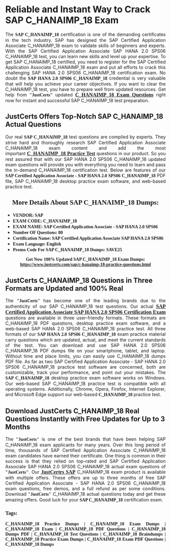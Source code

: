 <h1><strong>Reliable and Instant Way to Crack SAP C_HANAIMP_18 Exam</strong></h1>

<p style="text-align: justify;">The <span style="font-family:Georgia,serif;"><strong>SAP C_HANAIMP_18</strong></span> certification is one of the demanding certificates in the tech industry. SAP has designed the SAP Certified Application Associate C_HANAIMP_18 exam to validate skills of beginners and experts. With the SAP Certified Application Associate SAP HANA 2.0 SPS06 C_HANAIMP_18 test, you can learn new skills and level up your expertise. To get SAP C_HANAIMP_18 certified, you need to register for the SAP Certified Application Associate C_HANAIMP_18 exam and put all efforts to crack this challenging SAP HANA 2.0 SPS06 C_HANAIMP_18 certification exam. No doubt the <span style="font-family:Georgia,serif;"><strong>SAP HANA 2.0 SPS06 C_HANAIMP_18</strong></span> credential is very valuable that will help you achieve your career objectives. If you want to clear the C_HANAIMP_18 test, you have to prepare well from updated resources. Get help from <span style="font-size:14px;"><span style="font-family:Georgia,serif;"><strong>"JustCerts"</strong></span></span> updated <a href="https://www.justcerts.com/sap/c-hanaimp-18-practice-questions.html"><span style="font-size:16px;"><span style="font-family:Georgia,serif;"><strong>C_HANAIMP_18 Exam Questions</strong></span></span></a> right now for instant and successful SAP C_HANAIMP_18 test preparation.</p>

<h2><strong>JustCerts Offers Top-Notch SAP C_HANAIMP_18 Actual Questions </strong></h2>

<p style="text-align: justify;">Our real <span style="font-family:Georgia,serif;"><strong>SAP C_HANAIMP_18</strong></span> test questions are compiled by experts. They strive hard and thoroughly research SAP Certified Application Associate C_HANAIMP_18 exam content and add the most important <a href="https://www.justcerts.com/sap/c-hanaimp-18-practice-questions.html"><span style="font-size:16px;"><span style="font-family:Georgia,serif;"><strong>C_HANAIMP_18 Practice Test</strong></span></span></a> questions in our product. So you rest assured that with our SAP HANA 2.0 SPS06 C_HANAIMP_18 updated exam questions will provide you with everything you need to learn and pass the in-demand C_HANAIMP_18 certification test. Below are features of our <span style="font-family:Georgia,serif;"><strong>SAP Certified Application Associate - SAP HANA 2.0 SPS06 C_HANAIMP_18</strong></span> PDF file, SAP C_HANAIMP_18 desktop practice exam software, and web-based practice test.</p>

<h2 style="text-align: center;"><strong><span style="font-family:Georgia,serif;">More Details About SAP C_HANAIMP_18 Dumps:</span></strong></h2>

<ul>
	<li style="text-align: justify;"><span style="font-size:14px;"><span style="font-family:Georgia,serif;"><strong>VENDOR: SAP</strong></span></span></li>
	<li style="text-align: justify;"><span style="font-size:14px;"><span style="font-family:Georgia,serif;"><strong>EXAM CODE: C_HANAIMP_18</strong></span></span></li>
	<li style="text-align: justify;"><span style="font-size:14px;"><span style="font-family:Georgia,serif;"><strong>EXAM NAME: SAP Certified Application Associate - SAP HANA 2.0 SPS06</strong></span></span></li>
	<li style="text-align: justify;"><span style="font-size:14px;"><span style="font-family:Georgia,serif;"><strong>Number OF Questions: 80</strong></span></span></li>
	<li style="text-align: justify;"><span style="font-size:14px;"><span style="font-family:Georgia,serif;"><strong>Certification Name: SAP Certified Application Associate SAP HANA 2.0 SPS06</strong></span></span></li>
	<li style="text-align: justify;"><span style="font-size:14px;"><span style="font-family:Georgia,serif;"><strong>Exam Language: English</strong></span></span></li>
	<li style="text-align: justify;"><span style="font-size:14px;"><span style="font-family:Georgia,serif;"><strong>Promo Code For SAP C_HANAIMP_18 Dumps: SAVE25</strong></span></span></li>
</ul>

<p style="text-align: center;"><strong><span style="font-family:Georgia,serif;"><span style="font-size:14px;">Get Now 100% Updated SAP C_HANAIMP_18 Exam Dumps:</span> <a href="https://www.justcerts.com/sap/c-hanaimp-18-practice-questions.html">https://www.justcerts.com/sap/c-hanaimp-18-practice-questions.html</a></span></strong></p>

<h2><strong>JustCerts C_HANAIMP_18 Questions in Three Formats are Updated and 100% Real</strong></h2>

<p style="text-align: justify;">The <span style="font-size:14px;"><span style="font-family:Georgia,serif;"><strong>"JustCerts"</strong></span></span> has become one of the leading brands due to the authenticity of our SAP C_HANAIMP_18 test questions. Our actual <a href="https://www.justcerts.com/sap/sap-certified-application-associate-certification-exams.html"><span style="font-size:16px;"><span style="font-family:Georgia,serif;"><strong>SAP Certified Application Associate SAP HANA 2.0 SPS06 Certification Exam</strong></span></span></a> questions are available in three user-friendly formats. These formats are C_HANAIMP_18 PDF questions, desktop practice exam software, and a web-based SAP HANA 2.0 SPS06 C_HANAIMP_18 practice test. All three formats of our <strong><span style="font-family:Georgia,serif;">SAP HANA 2.0 SPS06 C_HANAIMP_18</span></strong> exam practice material carry questions which are updated, actual, and meet the current standards of the test. You can download and use SAP HANA 2.0 SPS06 C_HANAIMP_18 PDF dumps file on your smartphone, tablet, and laptop. Without time and place limits, you can easily use C_HANAIMP_18 dumps PDF file. As far as two SAP Certified Application Associate - SAP HANA 2.0 SPS06 C_HANAIMP_18 practice test software are concerned, both are customizable, track your performance, and point out your mistakes. The <span style="font-family:Georgia,serif;"><strong>SAP C_HANAIMP_18</strong></span> desktop practice exam software works on Windows. Our web-based SAP C_HANAIMP_18 practice test is compatible with all operating systems. Additionally, Chrome, Opera, Firefox, Internet Explorer, and Microsoft Edge support our web-based <span style="font-family:Georgia,serif;"><strong>C_HANAIMP_18 </strong></span> practice test.</p>

<h2><strong>Download JustCerts C_HANAIMP_18 Real Questions Instantly with Free Updates for Up to 3 Months</strong></h2>

<p style="text-align: justify;">The <span style="font-family:Georgia,serif;"><span style="font-size:14px;"><strong>"JustCerts"</strong></span></span> is one of the best brands that have been helping SAP C_HANAIMP_18 exam applicants for many years. Over this long period of time, thousands of SAP Certified Application Associate C_HANAIMP_18 exam candidates have earned their certificate. One thing is common in their success is that they relied on top-rated and SAP Certified Application Associate SAP HANA 2.0 SPS06 C_HANAIMP_18 actual exam questions of <span style="font-family:Georgia,serif;"><span style="font-size:14px;"><strong>"JustCerts"</strong></span></span>. Our <a href="https://www.justcerts.com/sap-certification-exams.html"><span style="font-size:16px;"><span style="font-family:Georgia,serif;"><strong>JustCertrs SAP</strong></span></span></a> C_HANAIMP_18 exam product is available with multiple offers. These offers are up to three months of free SAP Certified Application Associate - SAP HANA 2.0 SPS06 C_HANAIMP_18 exam questions, free demos, and a full refund as per some conditions. Download <span style="font-family:Georgia,serif;"><span style="font-size:14px;"><strong>"JustCerts"</strong></span></span> C_HANAIMP_18 actual questions today and get these amazing offers. Good luck for your <span style="font-family:Georgia,serif;"><strong>SAP C_HANAIMP_18</strong></span> certification exam.</p>

<h3 style="text-align: justify;"><span style="font-family:Georgia,serif;"><strong>Tags:</strong></span></h3>

<p style="text-align: justify;"><span style="font-family:Georgia,serif;"><strong>C_HANAIMP_18 Practice Dumps | C_HANAIMP_18 Exam Dumps | C_HANAIMP_18 Exam | C_HANAIMP_18 PDF Questions | C_HANAIMP_18 Dumps PDF | C_HANAIMP_18 Test Questions | C_HANAIMP_18 Braindumps | C_HANAIMP_18 Practice Exam Dumps | C_HANAIMP_18 Exam PDF Questions | C_HANAIMP_18 Dumps</strong></span></p>
